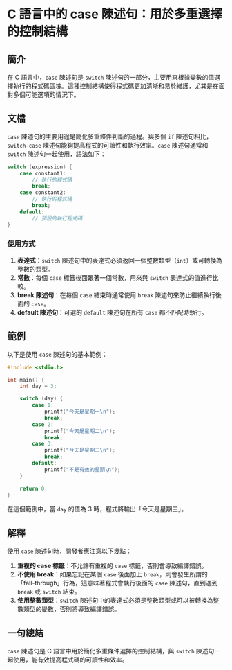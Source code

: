 <!--
Meta Description: # C 語言中的 case 陳述句：用於多重選擇的控制結構 ## 簡介 在 C 語言中，`case` 陳述句是 `switch` 陳述句的一部分，主要用來根據變數的值選擇執行的程式碼區塊。這種控制結構使得程式碼更加清晰和易於維護，尤其是在面對多個可能選項的情況下。 ## 文檔 `case` 陳述句的...
Meta Keywords: case, switch, break, 陳述句, default
-->

# C 語言中的 case 陳述句：用於多重選擇的控制結構

## 簡介
在 C 語言中，`case` 陳述句是 `switch` 陳述句的一部分，主要用來根據變數的值選擇執行的程式碼區塊。這種控制結構使得程式碼更加清晰和易於維護，尤其是在面對多個可能選項的情況下。

## 文檔
`case` 陳述句的主要用途是簡化多重條件判斷的過程。與多個 `if` 陳述句相比，`switch-case` 陳述句能夠提高程式的可讀性和執行效率。`case` 陳述句通常和 `switch` 陳述句一起使用，語法如下：

```c
switch (expression) {
    case constant1:
        // 執行的程式碼
        break;
    case constant2:
        // 執行的程式碼
        break;
    default:
        // 預設的執行程式碼
}
```

### 使用方式
1. **表達式**：`switch` 陳述句中的表達式必須返回一個整數類型（`int`）或可轉換為整數的類型。
2. **常數**：每個 `case` 標籤後面跟著一個常數，用來與 `switch` 表達式的值進行比較。
3. **break 陳述句**：在每個 `case` 結束時通常使用 `break` 陳述句來防止繼續執行後面的 `case`。
4. **default 陳述句**：可選的 `default` 陳述句在所有 `case` 都不匹配時執行。

## 範例
以下是使用 `case` 陳述句的基本範例：

```c
#include <stdio.h>

int main() {
    int day = 3;

    switch (day) {
        case 1:
            printf("今天是星期一\n");
            break;
        case 2:
            printf("今天是星期二\n");
            break;
        case 3:
            printf("今天是星期三\n");
            break;
        default:
            printf("不是有效的星期\n");
    }

    return 0;
}
```

在這個範例中，當 `day` 的值為 3 時，程式將輸出「今天是星期三」。

## 解釋
使用 `case` 陳述句時，開發者應注意以下幾點：

1. **重複的 case 標籤**：不允許有重複的 `case` 標籤，否則會導致編譯錯誤。
2. **不使用 break**：如果忘記在某個 `case` 後面加上 `break`，則會發生所謂的「fall-through」行為，這意味著程式會執行後面的 `case` 陳述句，直到遇到 `break` 或 `switch` 結束。
3. **使用整數類型**：`switch` 陳述句中的表達式必須是整數類型或可以被轉換為整數類型的變數，否則將導致編譯錯誤。

## 一句總結
`case` 陳述句是 C 語言中用於簡化多重條件選擇的控制結構，與 `switch` 陳述句一起使用，能有效提高程式碼的可讀性和效率。